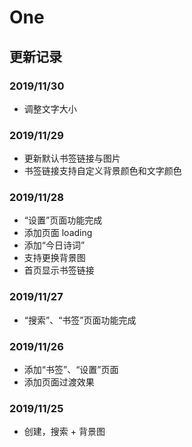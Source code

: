 # One

## 更新记录

### 2019/11/30

- 调整文字大小

### 2019/11/29

- 更新默认书签链接与图片
- 书签链接支持自定义背景颜色和文字颜色

### 2019/11/28

- “设置”页面功能完成
- 添加页面 loading
- 添加“今日诗词”
- 支持更换背景图
- 首页显示书签链接

### 2019/11/27

- “搜索”、“书签”页面功能完成

### 2019/11/26

- 添加“书签”、“设置”页面
- 添加页面过渡效果

### 2019/11/25

- 创建，搜索 + 背景图
